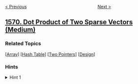 <!--|This file generated by command(leetcode description); DO NOT EDIT.    |-->
<!--+----------------------------------------------------------------------+-->
<!--|@author    awesee <openset.wang@gmail.com>                           |-->
<!--|@link      https://github.com/awesee                                 |-->
<!--|@home      https://github.com/awesee/leetcode                        |-->
<!--+----------------------------------------------------------------------+-->

[< Previous](../number-of-ways-to-reorder-array-to-get-same-bst "Number of Ways to Reorder Array to Get Same BST")
　　　　　　　　　　　　　　　　
[Next >](../warehouse-manager "Warehouse Manager")

## [1570. Dot Product of Two Sparse Vectors (Medium)](https://leetcode.com/problems/dot-product-of-two-sparse-vectors "两个稀疏向量的点积")



### Related Topics
  [[Array](../../tag/array/README.md)]
  [[Hash Table](../../tag/hash-table/README.md)]
  [[Two Pointers](../../tag/two-pointers/README.md)]
  [[Design](../../tag/design/README.md)]

### Hints
<details>
<summary>Hint 1</summary>
Because the vector is sparse, use a data structure that stores the index and value where the element is nonzero.
</details>
